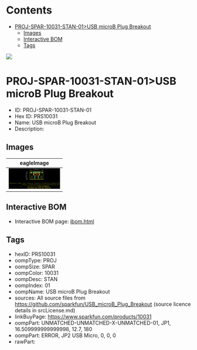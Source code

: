 



Contents
========

* [PROJ-SPAR-10031-STAN-01>USB microB Plug Breakout](#proj-spar-10031-stan-01usb-microb-plug-breakout)
	* [Images](#images)
	* [Interactive BOM](#interactive-bom)
	* [Tags](#tags)
  
![][im]
# PROJ-SPAR-10031-STAN-01>USB microB Plug Breakout

- ID: PROJ-SPAR-10031-STAN-01
- Hex ID: PRS10031
- Name: USB microB Plug Breakout
- Description: 

## Images
  
  

|eagleImage|
| :---: |
|[![eagleImage](eagleImage_140.png)](eagleImage_600.png)|

## Interactive BOM

- Interactive BOM page: [ibom.html](kicad/bom/ibom.html)

## Tags

- hexID: PRS10031
- oompType: PROJ
- oompSize: SPAR
- oompColor: 10031
- oompDesc: STAN
- oompIndex: 01
- oompName: USB microB Plug Breakout
- sources: All source files from https://github.com/sparkfun/USB_microB_Plug_Breakout (source licence details in srcLicense.md)
- linkBuyPage: https://www.sparkfun.com/products/10031
- oompPart: UNMATCHED-UNMATCHED-X-UNMATCHED-01, JP1, 16.509999999999998, 12.7, 180
- oompPart: ERROR, JP2 USB Micro, 0, 0, 0
- rawPart: 



[im]: eagleImage_450.png
